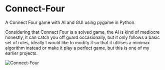 # Connect-Four
A Connect Four game with AI and GUI using pygame in Python.

Considering that Connect Four is a solved game, the AI is kind of mediocre honestly, it can catch you off guard occasionally, 
but it only follows a basic set of rules, ideally I would like to modify it so that it utilises a minimax algorithm instead or make it
play a perfect game, but this is one of my earlier projects.

![Connect-Four](http://MitchellAW.github.io/images/connect-four.png)

